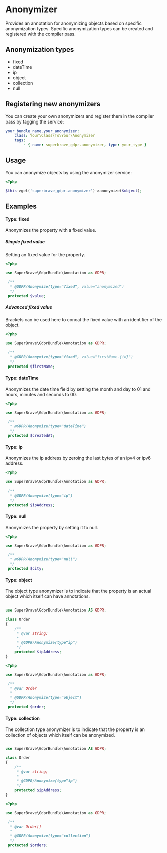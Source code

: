 # Anonymizer

Provides an annotation for anonymizing objects based on specific anonymization types. Specific anonymization types can be created and registered with the compiler pass.

## Anonymization types

- fixed
- dateTime
- ip
- object
- collection
- null

## Registering new anonymizers

You can create your own anonymizers and register them in the compiler pass by tagging the service:

```yml
your_bundle_name.your_anonymizer:
    class: Your\Class\To\Your\Anonymizer
    tags:
        - { name: superbrave_gdpr.anonymizer, type: your_type }
```

## Usage

You can anonymize objects by using the anonymizer service:

```php
<?php

$this->get('superbrave_gdpr.anonymizer')->anonymize($object);
```

## Examples

#### Type: fixed

Anonymizes the property with a fixed value.

##### Simple fixed value 

Setting an fixed value for the property.

```php
<?php

use SuperBrave\GdprBundle\Annotation as GDPR;

 /**
  * @GDPR/Anonymize(type="fixed", value="anonymized")
  */
 protected $value;
```

##### Advanced fixed value

Brackets can be used here to concat the fixed value with an identifier of the object.

```php
<?php

use SuperBrave\GdprBundle\Annotation as GDPR;

 /**
  * @GDPR/Anonymize(type="fixed", value="firstName-{id}")
  */
 protected $firstName;
```

#### Type: dateTime

Anonymizes the date time field by setting the month and day to 01 and hours, minutes and seconds to 00.

```php
<?php

use SuperBrave\GdprBundle\Annotation as GDPR;

 /**
  * @GDPR/Anonymize(type="dateTime")
  */
 protected $createdAt;
```

#### Type: ip

Anonymizes the ip address by zeroing the last bytes of an ipv4 or ipv6 address.

```php
<?php

use SuperBrave\GdprBundle\Annotation as GDPR;

 /**
  * @GDPR/Anonymize(type="ip")
  */
 protected $ipAddress;
```

#### Type: null

Anonymizes the property by setting it to null.

```php
<?php

use SuperBrave\GdprBundle\Annotation as GDPR;

 /**
  * @GDPR/Anonymize(type="null")
  */
 protected $city;
```

#### Type: object

The object type anonymizer is to indicate that the property is an actual object which itself can have annotations.

```php

use SuperBrave\GdprBundle\Annotation AS GDPR;

class Order
{
    /**
     * @var string;
     *
     * @GDPR/Anonymize(type"ip")
     */
    protected $ipAddress;
}
```

```php
<?php

use SuperBrave\GdprBundle\Annotation as GDPR;

 /**
  * @var Order
  *
  * @GDPR/Anonymize(type="object")
  */
 protected $order;
```

#### Type: collection

The collection type anonymizer is to indicate that the property is an collection of objects which itself can be anonymized.

```php

use SuperBrave\GdprBundle\Annotation AS GDPR;

class Order
{
    /**
     * @var string;
     *
     * @GDPR/Anonymize(type"ip")
     */
    protected $ipAddress;
}
```

```php
<?php

use SuperBrave\GdprBundle\Annotation as GDPR;

 /**
  * @var Order[]
  *
  * @GDPR/Anonymize(type="collection")
  */
 protected $orders;
```